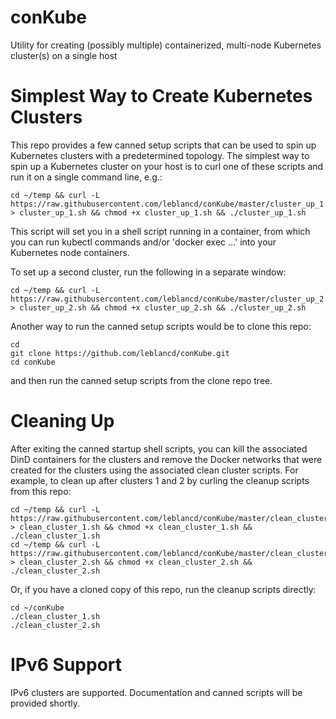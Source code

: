 # conKube
Utility for creating (possibly multiple) containerized, multi-node Kubernetes cluster(s) on a single host

# Simplest Way to Create Kubernetes Clusters
This repo provides a few canned setup scripts that can be used to spin up Kubernetes clusters with a predetermined topology.
The simplest way to spin up a Kubernetes cluster on your host is to curl one of these scripts and run it on a single command line, e.g.:
```
cd ~/temp && curl -L https://raw.githubusercontent.com/leblancd/conKube/master/cluster_up_1.sh > cluster_up_1.sh && chmod +x cluster_up_1.sh && ./cluster_up_1.sh
```
This script will set you in a shell script running in a container, from which you can run kubectl commands and/or 'docker exec ...' into your Kubernetes node containers.

To set up a second cluster, run the following in a separate window:
```
cd ~/temp && curl -L https://raw.githubusercontent.com/leblancd/conKube/master/cluster_up_2.sh > cluster_up_2.sh && chmod +x cluster_up_2.sh && ./cluster_up_2.sh
```

Another way to run the canned setup scripts would be to clone this repo:
```
cd
git clone https://github.com/leblancd/conKube.git
cd conKube
```
and then run the canned setup scripts from the clone repo tree. 

# Cleaning Up
After exiting the canned startup shell scripts, you can kill the associated DinD containers for the clusters and remove the Docker networks that were created for the clusters using the associated clean cluster scripts.
For example, to clean up after clusters 1 and 2  by curling the cleanup scripts from this repo:
```
cd ~/temp && curl -L https://raw.githubusercontent.com/leblancd/conKube/master/clean_cluster_1.sh > clean_cluster_1.sh && chmod +x clean_cluster_1.sh && ./clean_cluster_1.sh
cd ~/temp && curl -L https://raw.githubusercontent.com/leblancd/conKube/master/clean_cluster_2.sh > clean_cluster_2.sh && chmod +x clean_cluster_2.sh && ./clean_cluster_2.sh
```
Or, if you have a cloned copy of this repo, run the cleanup scripts directly:
```
cd ~/conKube
./clean_cluster_1.sh
./clean_cluster_2.sh
```

# IPv6 Support
IPv6 clusters are supported. Documentation and canned scripts will be provided shortly.

